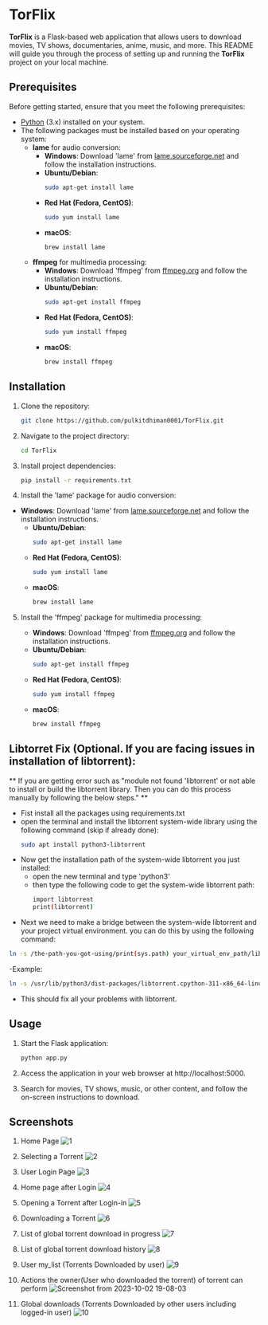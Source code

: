 # TorFlix

**TorFlix** is a Flask-based web application that allows users to download movies, TV shows, documentaries, anime, music, and more. This README will guide you through the process of setting up and running the **TorFlix** project on your local machine.

## Prerequisites

Before getting started, ensure that you meet the following prerequisites:

- [Python](https://www.python.org/downloads/) (3.x) installed on your system.
- The following packages must be installed based on your operating system:
  - **lame** for audio conversion:
    - **Windows**: Download 'lame' from [lame.sourceforge.net](http://lame.sourceforge.net/) and follow the installation instructions.
    - **Ubuntu/Debian**:
      ```bash
      sudo apt-get install lame
      ```
    - **Red Hat (Fedora, CentOS)**:
      ```bash
      sudo yum install lame
      ```
    - **macOS**:
      ```bash
      brew install lame
      ```
  - **ffmpeg** for multimedia processing:
    - **Windows**: Download 'ffmpeg' from [ffmpeg.org](https://www.ffmpeg.org/download.html) and follow the installation instructions.
    - **Ubuntu/Debian**:
      ```bash
      sudo apt-get install ffmpeg
      ```
    - **Red Hat (Fedora, CentOS)**:
      ```bash
      sudo yum install ffmpeg
      ```
    - **macOS**:
      ```bash
      brew install ffmpeg
      ```

## Installation

1. Clone the repository:

   ```bash
   git clone https://github.com/pulkitdhiman0001/TorFlix.git
   ```

2. Navigate to the project directory:

   ```bash
   cd TorFlix
   ```

3. Install project dependencies:

   ```bash
   pip install -r requirements.txt
   ```

4. Install the 'lame' package for audio conversion:

  - **Windows**: Download 'lame' from [lame.sourceforge.net](http://lame.sourceforge.net/) and follow the installation instructions.
    - **Ubuntu/Debian**:
      ```bash
      sudo apt-get install lame
      ```
    - **Red Hat (Fedora, CentOS)**:
      ```bash
      sudo yum install lame
      ```
    - **macOS**:
      ```bash
      brew install lame
      ```
5. Install the 'ffmpeg' package for multimedia processing:

    - **Windows**: Download 'ffmpeg' from [ffmpeg.org](https://www.ffmpeg.org/download.html) and follow the installation instructions.
    - **Ubuntu/Debian**:
      ```bash
      sudo apt-get install ffmpeg
      ```
    - **Red Hat (Fedora, CentOS)**:
      ```bash
      sudo yum install ffmpeg
      ```
    - **macOS**:
      ```bash
      brew install ffmpeg
      ```
## Libtorret Fix (Optional. If you are facing issues in installation of libtorrent):
   ** If you are getting error such as "module not found 'libtorrent' or not able to install or build the libtorrent library. Then you can do this process manually by following the below steps." **
  - Fist install all the packages using requirements.txt
  - open the terminal and install the libtorrent system-wide library using the following command (skip if already done):
    ```bash
    sudo apt install python3-libtorrent
    ```
  - Now get the installation path of the system-wide libtorrent you just installed:
      - open the new terminal and type 'python3'
      - then type the following code to get the system-wide libtorrent path:
        ``` bash
        import libtorrent
        print(libtorrent)
        ```
  - Next we need to make a bridge between the system-wide libtorrent and your project virtual environment. you can do this by using the following command:
``` bash
ln -s /the-path-you-got-using/print(sys.path) your_virtual_env_path/lib/python3.11/site-packages/libtorrent.cpython-311-x86_64-linux-gnu.so
```
  -Example:
``` bash
ln -s /usr/lib/python3/dist-packages/libtorrent.cpython-311-x86_64-linux-gnu.so /home/anon/PycharmProjects/torflix-sample/venv/lib/python3.11/site-packages/libtorrent.cpython-311-x86_64-linux-gnu.so
```
- This should fix all your problems with libtorrent.

## Usage

1. Start the Flask application:

   ```bash
   python app.py
   ```

2. Access the application in your web browser at http://localhost:5000.

3. Search for movies, TV shows, music, or other content, and follow the on-screen instructions to download.

## Screenshots

1. Home Page
![1](https://github.com/pulkitdhiman0001/TorFlix/assets/115160739/079cffea-9b80-48b8-a1fc-4c89f59f84bb)

2. Selecting a Torrent
![2](https://github.com/pulkitdhiman0001/TorFlix/assets/115160739/5869fb7f-dc7f-49de-ab5a-74b8204af926)

3. User Login Page
![3](https://github.com/pulkitdhiman0001/TorFlix/assets/115160739/7a4f4414-660c-4324-a244-1570c1d89332)

4. Home page after Login
![4](https://github.com/pulkitdhiman0001/TorFlix/assets/115160739/f0386f41-7105-4037-914f-78a2622272ab)

5. Opening a Torrent after Login-in
![5](https://github.com/pulkitdhiman0001/TorFlix/assets/115160739/5a9bb6cc-1bfc-47df-b79b-c0f7df822980)

6. Downloading a Torrent
![6](https://github.com/pulkitdhiman0001/TorFlix/assets/115160739/685f10d0-9470-4f65-8084-70e40151e6c3)

7. List of global torrent download in progress
![7](https://github.com/pulkitdhiman0001/TorFlix/assets/115160739/16544eed-2b6f-48f5-85c7-09ba342a262a)

8. List of global torrent download history
![8](https://github.com/pulkitdhiman0001/TorFlix/assets/115160739/3809898c-a441-4ef6-89b8-5dfcbc86a1e2)

9. User my_list (Torrents Downloaded by user)
![9](https://github.com/pulkitdhiman0001/TorFlix/assets/115160739/41d96fda-b642-4516-b8e0-1e76e19428b4)

10. Actions the owner(User who downloaded the torrent) of torrent can perform
![Screenshot from 2023-10-02 19-08-03](https://github.com/pulkitdhiman0001/TorFlix/assets/115160739/85a7cd25-bddb-4118-a80a-c4a95b19d290)

11. Global downloads (Torrents Downloaded by other users including logged-in user)
![10](https://github.com/pulkitdhiman0001/TorFlix/assets/115160739/7847e59d-1eaa-4df8-9adc-4726516a8ad7)

